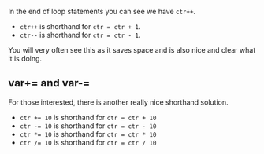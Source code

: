 In the end of loop statements you can see we have `ctr++`. 

- `ctr++` is shorthand for `ctr = ctr + 1`. 
- `ctr--` is shorthand for `ctr = ctr - 1`. 

You will very often see this as it saves space and is also nice and clear what it is doing.

## var+= and var-=
For those interested, there is another really nice shorthand solution.

- `ctr += 10` is shorthand for `ctr = ctr + 10`
- `ctr -= 10` is shorthand for `ctr = ctr - 10`
- `ctr *= 10` is shorthand for `ctr = ctr * 10`
- `ctr /= 10` is shorthand for `ctr = ctr / 10`
